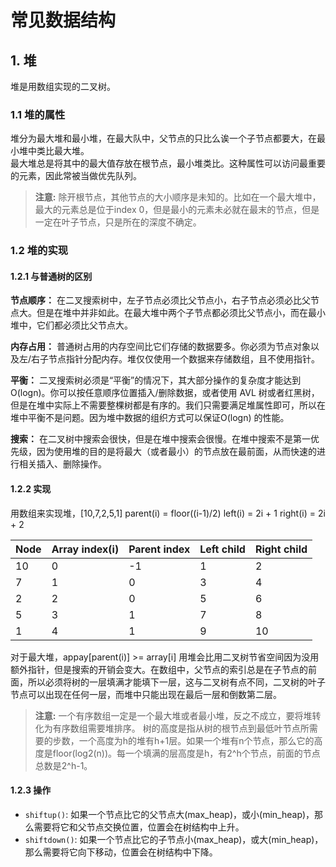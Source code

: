 # 常见数据结构

## 1. 堆

堆是用数组实现的二叉树。

### 1.1 堆的属性

堆分为最大堆和最小堆，在最大队中，父节点的只比么诶一个子节点都要大，在最小堆中类比最大堆。  
最大堆总是将其中的最大值存放在根节点，最小堆类比。这种属性可以访问最重要的元素，因此常被当做优先队列。
> **注意:** 除开根节点，其他节点的大小顺序是未知的。比如在一个最大堆中，最大的元素总是位于index 0，但是最小的元素未必就在最末的节点，但是一定在叶子节点，只是所在的深度不确定。

### 1.2 堆的实现

#### 1.2.1 与普通树的区别

**节点顺序：** 在二叉搜索树中，左子节点必须比父节点小，右子节点必须必比父节点大。但是在堆中并非如此。在最大堆中两个子节点都必须比父节点小，而在最小堆中，它们都必须比父节点大。  

**内存占用：** 普通树占用的内存空间比它们存储的数据要多。你必须为节点对象以及左/右子节点指针分配内存。堆仅仅使用一个数据来存储数组，且不使用指针。  

**平衡：** 二叉搜索树必须是“平衡”的情况下，其大部分操作的复杂度才能达到O(logn)。你可以按任意顺序位置插入/删除数据，或者使用 AVL 树或者红黑树，但是在堆中实际上不需要整棵树都是有序的。我们只需要满足堆属性即可，所以在堆中平衡不是问题。因为堆中数据的组织方式可以保证O(logn) 的性能。  

**搜索：** 在二叉树中搜索会很快，但是在堆中搜索会很慢。在堆中搜索不是第一优先级，因为使用堆的目的是将最大（或者最小）的节点放在最前面，从而快速的进行相关插入、删除操作。

#### 1.2.2 实现

用数组来实现堆，[10,7,2,5,1]
parent(i) = floor((i-1)/2)
left(i) = 2i + 1
right(i) = 2i + 2

|Node |Array index(i) |Parent index |Left child |Right child|
|-----|---------------|-------------|-----------|-----------|
|10   |0              |-1           |1          |2          |
|7    |1              |0            |3          |4          |
|2    |2              |0            |5          |6          |
|5    |3              |1            |7          |8          |
|1    |4              |1            |9          |10         |

对于最大堆，appay[parent(i)] >= array[i]
用堆会比用二叉树节省空间因为没用额外指针，但是搜索的开销会变大。在数组中，父节点的索引总是在子节点的前面，所以必须将树的一层填满才能填下一层，这与二叉树有点不同，二叉树的叶子节点可以出现在任何一层，而堆中只能出现在最后一层和倒数第二层。
>**注意:** 一个有序数组一定是一个最大堆或者最小堆，反之不成立，要将堆转化为有序数组需要堆排序。
树的高度是指从树的根节点到最低叶节点所需要的步数，一个高度为h的堆有h+1层。如果一个堆有n个节点，那么它的高度是floor(log2(n))。每一个填满的层高度是h，有2\^h个节点，前面的节点总数是2\^h-1。

#### 1.2.3 操作

- `shiftup()`: 如果一个节点比它的父节点大(max_heap)，或小(min_heap)，那么需要将它和父节点交换位置，位置会在树结构中上升。  
- `shiftdown()`: 如果一个节点比它的子节点小(max_heap)，或大(min_heap)，那么需要将它向下移动，位置会在树结构中下降。